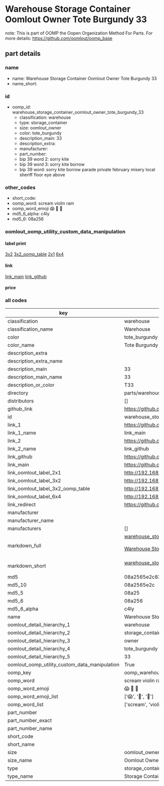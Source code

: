 # Warehouse Storage Container Oomlout Owner Tote Burgundy 33  

note: This is part of OOMP the Oopen Organization Method For Parts. For more details: https://github.com/oomlout/oomp_base

##  part details
  







### name
* name: Warehouse Storage Container Oomlout Owner Tote Burgundy 33
* name_short: 
### id
* oomp_id: warehouse_storage_container_oomlout_owner_tote_burgundy_33
  * classification: warehouse
  * type: storage_container
  * size: oomlout_owner
  * color: tote_burgundy
  * description_main: 33
  * description_extra: 
  * manufacturer: 
  * part_number: 
  * bip 39 word 2: sorry kite
  * bip 39 word 3: sorry kite borrow
  * bip 39 word: sorry kite borrow parade private february misery local sheriff floor eye above

### other_codes
* short_code: 
* oomp_word: scream violin ram
* oomp_word_emoji :scream: :violin: :ram:
* md5_6_alpha: c4ly
* md5_6: 08a256






### oomlout_oomp_utility_custom_data_manipulation
#### label print
[3x2](http://192.168.1.245:1112/?label=oomp%20c4ly)
[3x2_oomp_table](http://192.168.1.108:1112/?label=oomp%20c4ly)
[2x1](http://192.168.1.242:1112/?label=oomp%20c4ly)
[6x4](http://192.168.1.55:1112/?label=oomp%20c4ly)    

#### link

[link_main](https://github.com/oomlout/oomlout_oomp_version_1_messy/tree/main/parts/warehouse_storage_container_oomlout_owner_tote_burgundy_33) [link_github](https://github.com/oomlout/oomlout_oomp_version_1_messy/tree/main/parts/warehouse_storage_container_oomlout_owner_tote_burgundy_33)                             

#### price







### all codes 
| key | value |  
| --- | --- |  
| classification | warehouse |  
| classification_name | Warehouse |  
| color | tote_burgundy |  
| color_name | Tote Burgundy |  
| description_extra |  |  
| description_extra_name |  |  
| description_main | 33 |  
| description_main_name | 33 |  
| description_or_color | T33 |  
| directory | parts/warehouse_storage_container_oomlout_owner_tote_burgundy_33 |  
| distributors | [] |  
| github_link | https://github.com/oomlout/oomlout_oomp_part_src/tree/main/parts/warehouse_storage_container_oomlout_owner_tote_burgundy_33 |  
| id | warehouse_storage_container_oomlout_owner_tote_burgundy_33 |  
| link_1 | https://github.com/oomlout/oomlout_oomp_version_1_messy/tree/main/parts/warehouse_storage_container_oomlout_owner_tote_burgundy_33 |  
| link_1_name | link_main |  
| link_2 | https://github.com/oomlout/oomlout_oomp_version_1_messy/tree/main/parts/warehouse_storage_container_oomlout_owner_tote_burgundy_33 |  
| link_2_name | link_github |  
| link_github | https://github.com/oomlout/oomlout_oomp_version_1_messy/tree/main/parts/warehouse_storage_container_oomlout_owner_tote_burgundy_33 |  
| link_main | https://github.com/oomlout/oomlout_oomp_version_1_messy/tree/main/parts/warehouse_storage_container_oomlout_owner_tote_burgundy_33 |  
| link_oomlout_label_2x1 | http://192.168.1.242:1112/?label=oomp%20c4ly |  
| link_oomlout_label_3x2 | http://192.168.1.245:1112/?label=oomp%20c4ly |  
| link_oomlout_label_3x2_oomp_table | http://192.168.1.108:1112/?label=oomp%20c4ly |  
| link_oomlout_label_6x4 | http://192.168.1.55:1112/?label=oomp%20c4ly |  
| link_redirect | https://github.com/oomlout/oomlout_oomp_version_1_messy/tree/main/parts/warehouse_storage_container_oomlout_owner_tote_burgundy_33 |  
| manufacturer |  |  
| manufacturer_name |  |  
| manufacturers | [] |  
| markdown_full | [warehouse_storage_container_oomlout_owner_tote_burgundy_33](none)<br>[](none)<br>[Warehouse Storage Container Oomlout Owner Tote Burgundy 33](none)<br><br> |  
| markdown_short | [warehouse_storage_container_oomlout_owner_tote_burgundy_33](none)<br><br> |  
| md5 | 08a2565e2c8351b551559a00341ece7b |  
| md5_10 | 08a2565e2c |  
| md5_5 | 08a25 |  
| md5_6 | 08a256 |  
| md5_6_alpha | c4ly |  
| name | Warehouse Storage Container Oomlout Owner Tote Burgundy 33 |  
| oomlout_detail_hierarchy_1 | warehouse |  
| oomlout_detail_hierarchy_2 | storage_container |  
| oomlout_detail_hierarchy_3 | owner |  
| oomlout_detail_hierarchy_4 | tote_burgundy |  
| oomlout_detail_hierarchy_5 | 33 |  
| oomlout_oomp_utility_custom_data_manipulation | True |  
| oomp_key | oomp_warehouse_storage_container_oomlout_owner_tote_burgundy_33 |  
| oomp_word | scream violin ram |  
| oomp_word_emoji | :scream: :violin: :ram: |  
| oomp_word_emoji_list | [':scream:', ':violin:', ':ram:'] |  
| oomp_word_list | ['scream', 'violin', 'ram'] |  
| part_number |  |  
| part_number_exact |  |  
| part_number_name |  |  
| short_code |  |  
| short_name |  |  
| size | oomlout_owner |  
| size_name | Oomlout Owner |  
| type | storage_container |  
| type_name | Storage Container |  
